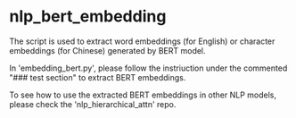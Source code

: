 # nlp_bert_embedding

The script is used to extract word embeddings (for English) or character embeddings (for Chinese) generated by BERT model. 

In 'embedding_bert.py', please follow the instriuction under the commented "### test section" to extract BERT embeddings. 

To see how to use the extracted BERT embeddings in other NLP models, please check the 'nlp_hierarchical_attn' repo. 
